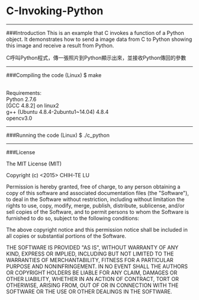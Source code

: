 # C-Invoking-Python

-------------------------------------
###Introduction
This is an example that C invokes a function of a Python object. It demonstrates how to send a image data from C to Python showing this image and receive a result from Python. 

C呼叫Python程式，傳一張照片到Python顯示出來，並接收Python傳回的參數

-------------------------------------
###Compiling the code (Linux)
$ make

<br />Requirements:
<br />Python 2.7.6
<br />[GCC 4.8.2] on linux2
<br />g++ (Ubuntu 4.8.4-2ubuntu1~14.04) 4.8.4
<br />opencv3.0

-------------------------------------
###Running the code (Linux)
$ ./c_python

-------------------------------------
###License

The MIT License (MIT)

Copyright (c) <2015> CHIH-TE LU

Permission is hereby granted, free of charge, to any person obtaining a copy of this software and associated documentation files (the "Software"), to deal in the Software without restriction, including without limitation the rights to use, copy, modify, merge, publish, distribute, sublicense, and/or sell copies of the Software, and to permit persons to whom the Software is furnished to do so, subject to the following conditions:

The above copyright notice and this permission notice shall be included in all copies or substantial portions of the Software.

THE SOFTWARE IS PROVIDED "AS IS", WITHOUT WARRANTY OF ANY KIND, EXPRESS OR IMPLIED, INCLUDING BUT NOT LIMITED TO THE WARRANTIES OF MERCHANTABILITY, FITNESS FOR A PARTICULAR PURPOSE AND NONINFRINGEMENT. IN NO EVENT SHALL THE AUTHORS OR COPYRIGHT HOLDERS BE LIABLE FOR ANY CLAIM, DAMAGES OR OTHER LIABILITY, WHETHER IN AN ACTION OF CONTRACT, TORT OR OTHERWISE, ARISING FROM, OUT OF OR IN CONNECTION WITH THE SOFTWARE OR THE USE OR OTHER DEALINGS IN THE SOFTWARE.
